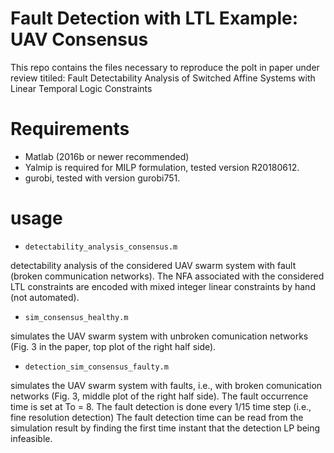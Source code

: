 # Fault Detection with LTL Example: UAV Consensus
This repo contains the files necessary to reproduce the polt in paper under review titiled: Fault Detectability Analysis of Switched Affine
Systems with Linear Temporal Logic Constraints

# Requirements
- Matlab (2016b or newer recommended)
- Yalmip is required for MILP formulation, tested version R20180612.
- gurobi, tested with version gurobi751.

# usage
- ```detectability_analysis_consensus.m```

detectability analysis of the considered UAV swarm system with fault (broken communication networks). The NFA associated with the considered LTL constraints are encoded with mixed integer linear constraints by hand (not automated). 

- ```sim_consensus_healthy.m``` 

simulates the UAV swarm system with unbroken comunication networks (Fig. 3 in the paper, top plot of the right half side). 

- ```detection_sim_consensus_faulty.m``` 

simulates the UAV swarm system with faults, i.e., with broken comunication networks (Fig. 3, middle plot of the right half side). 
The fault occurrence time is set at To = 8. The fault detection is done every 1/15 time step (i.e., fine resolution detection)
The fault detection time can be read from the simulation result by finding the first time instant that the detection LP being infeasible. 







